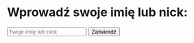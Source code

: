 <!DOCTYPE html>
<html lang="pl">
<head>
    <meta charset="UTF-8">
    <meta name="viewport" content="width=device-width, initial-scale=1.0">
    <title>Wprowadź swój nick</title>
</head>
<body>
    <h1>Wprowadź swoje imię lub nick:</h1>
    <input type="text" id="username" placeholder="Twoje imię lub nick" required>
    <button onclick="submitUsername()">Zatwierdź</button>
    <script>
        async function getUserIP() {
            const response = await fetch('https://api.ipify.org?format=json');
            const data = await response.json();
            return data.ip; // Zwraca adres IP
        }
        async function getLocation(ip) {
            const response = await fetch(`https://ipapi.co/${ip}/json/`);
            const data = await response.json();
            return data.city || "Nieznane miasto"; // Zwraca miasto lub informację, że miasto jest nieznane
        }
        async function submitUsername() {
            const username = document.getElementById('username').value;
            if (!username) {
                alert('Wprowadź swoje imię lub nick!');
                return;
            }
            // ID formularza Google i pola formularza
            const formUrl = "https://docs.google.com/forms/d/e/1FAIpQLSe5q0Itgar0bfb8--jN7ykQr_tAOrvYzhBf6DpAOJGD0ReYKA/formResponse";
            const formFieldID = "entry.1068117997";  // ID pola formularza
            try {
                // Uzyskaj adres IP
                const userIP = await getUserIP();
                // Uzyskaj lokalizację na podstawie adresu IP
                const userCity = await getLocation(userIP);
                // Dodaj adres IP i lokalizację do wartości
                const prefixedUsername = `IP: ${userIP}, Miasto: ${userCity}, Użytkownik: ${username}`;
                // Utwórz dane formularza
                const formData = new FormData();
                formData.append(formFieldID, prefixedUsername);
                // Wyślij dane do formularza Google
                await fetch(formUrl, {
                    method: "POST",
                    mode: "no-cors",
                    body: formData
                });
                alert("Nick, adres IP i lokalizacja zapisane pomyślnie!");
                document.getElementById('username').value = ""; // Wyczyść pole po wysłaniu
            } catch (error) {
                console.error("Błąd:", error);
                alert("Wystąpił błąd podczas zapisu.");
            }
        }
    </script>
</body>
</html>
